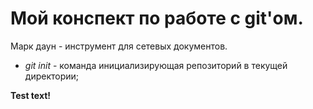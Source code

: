 # Мой конспект по работе с git'ом.


Марк даун - инструмент для сетевых документов.

* *git init* - команда инициализирующая репозиторий в текущей директории;

 **Test text!**